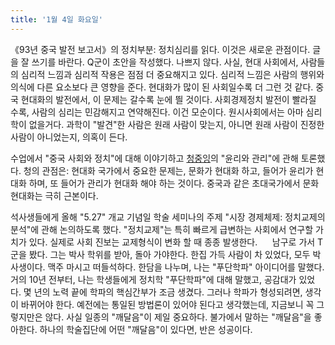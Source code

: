 ```yaml
---
title: '1월 4일 화요일'
---
```

《93년 중국 발전 보고서》의 정치부분: 정치심리를 읽다. 이것은 새로운 관점이다. 글을 잘 쓰기를 바란다. Q군이 초안을 작성했다. 나쁘지 않다. 사실, 현대 사회에서, 사람들의 심리적 느낌과 심리적 작용은 점점 더 중요해지고 있다. 심리적 느낌은 사람의 행위와 의식에 다른 요소보다 큰 영향을 준다. 현대화가 많이 된 사회일수록 더 그런 것 같다. 중국 현대화의 발전에서, 이 문제는 갈수록 눈에 띌 것이다. 사회경제정치 발전이 빨라질 수록, 사람의 심리는 민감해지고 연약해진다. 이건 모순이다. 원시사회에서는 아마 심리학이 없을거다. 과학이 "발견"한 사람은 원래 사람이 맞는지, 아니면 원래 사람이 진정한 사람이 아니었는지, 의혹이 든다.

수업에서 "중국 사회와 정치"에 대해 이야기하고 [청중잉](https://zh.wikipedia.org/wiki/%E6%88%90%E4%B8%AD%E8%8B%B1 "Wikipedia")의 "윤리와 관리"에 관해 토론했다. 청의 관점은: 현대화 국가에서 중요한 문제는, 문화가 현대화 하고, 들어가 윤리가 현대화 하며, 또 들어가 관리가 현대화 해야 하는 것이다. 중국과 같은 초대국가에서 문화 현대화는 극히 근본이다.

석사생들에게 올해 "5.27" 개교 기념일 학술 세미나의 주제 "시장 경제체제: 정치교제의 분석"에 관해 논의하도록 했다. "정치교제"는 특히 빠르게 급변하는 사회에서 연구할 가치가 있다. 실제로 사회 진보는 교제형식이 변화 할 때 종종 발생한다.
    
남구로 가서 T군을 봤다. 그는 박사 학위를 받아, 돌아 가야한다. 한집 가득 사람이 차 있었다, 모두 박사생이다. 맥주 마시고 떠들석하다. 한담을 나누며, 나는 "푸단학파" 아이디어를 말했다. 거의 10년 전부터, 나는 학생들에게 정치학 "푸단학파"에 대해 말했고, 공감대가 있었다. 몇 년의 노력 끝에 학파의 핵심간부가 조금 생겼다. 그러나 학파가 형성되려면, 생각이 바뀌어야 한다. 예전에는 통일된 방법론이 있어야 된다고 생각했는데, 지금보니 꼭 그렇지만은 않다. 사실 일종의 "깨달음"이 제일 중요하다. 불가에서 말하는 "깨달음"을 좋아한다. 하나의 학술집단에 어떤 "깨달음"이 있다면, 반은 성공이다.